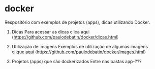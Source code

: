 # docker

Respositório com exemplos de projetos (apps), dicas utilizando Docker.

1) Dicas 
Para acessar as dicas clica aqui (https://github.com/paulodebatin/docker/dicas.html)

2) Utilização de imagens
Exemplos de utilização de algumas imagens clique aqui (https://github.com/paulodebatin/docker/images.html)

3) Projetos (apps) que são dockerizados
Entre nas pastas app-???




